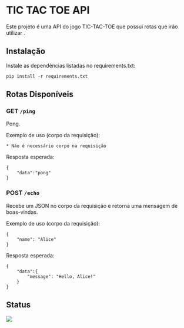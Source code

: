 # TIC TAC TOE API

Este projeto é uma API do jogo TIC-TAC-TOE que possui rotas que irão utilizar .

## Instalação

Instale as dependências listadas no requirements.txt:

```
pip install -r requirements.txt
```

## Rotas Disponíveis

### **GET `/ping`**

Pong.

Exemplo de uso (corpo da requisição):
```
* Não é necessário corpo na requisição
```

Resposta esperada:

```
{
    "data":"pong"
}
```

### **POST `/echo`**

Recebe um JSON no corpo da requisição e retorna uma mensagem de boas-vindas.

Exemplo de uso (corpo da requisição):
```
{
    "name": "Alice"
}
```

Resposta esperada:

```
{
    "data":{
        "message": "Hello, Alice!"
    }
}
```


## Status
![](https://img.shields.io/badge/developing-8A2BE2)
